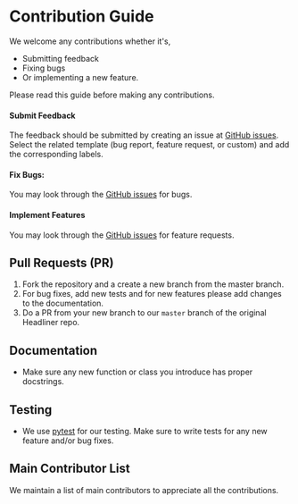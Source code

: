 # Contribution Guide

We welcome any contributions whether it's,

- Submitting feedback
- Fixing bugs
- Or implementing a new feature.

Please read this guide before making any contributions.

#### Submit Feedback
The feedback should be submitted by creating an issue at [GitHub issues](https://github.com/sunyancn/band/issues).
Select the related template (bug report, feature request, or custom) and add the corresponding labels.

#### Fix Bugs:
You may look through the [GitHub issues](https://github.com/sunyancn/band/issues) for bugs.

#### Implement Features
You may look through the [GitHub issues](https://github.com/sunyancn/band/issues) for feature requests.

## Pull Requests (PR)
1. Fork the repository and a create a new branch from the master branch.
2. For bug fixes, add new tests and for new features please add changes to the documentation.
3. Do a PR from your new branch to our `master` branch of the original Headliner repo.

## Documentation
- Make sure any new function or class you introduce has proper docstrings.

## Testing
- We use [pytest](https://docs.pytest.org/en/latest/) for our testing. Make sure to write tests for any new feature and/or bug fixes.

## Main Contributor List
We maintain a list of main contributors to appreciate all the contributions.